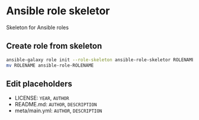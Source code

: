 # Ansible role skeletor
Skeleton for Ansible roles

## Create role from skeleton
```sh
ansible-galaxy role init --role-skeleton ansible-role-skeletor ROLENAME
mv ROLENAME ansible-role-ROLENAME
```

## Edit placeholders
 * LICENSE: `YEAR`, `AUTHOR`
 * README.md: `AUTHOR`, `DESCRIPTION`
 * meta/main.yml: `AUTHOR`, `DESCRIPTION`

[//]: # ( vim: set ft=markdown sw=2 ts=2 noet : )
